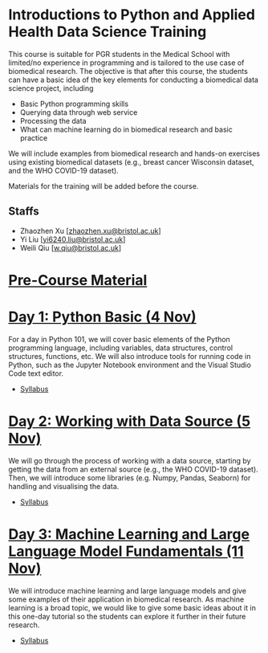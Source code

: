 # Introductions to Python and Applied Health Data Science Training

This course is suitable for PGR students in the Medical School with limited/no experience in programming and is tailored to the use case of biomedical research. The objective is that after this course, the students can have a basic idea of the key elements for conducting a biomedical data science project, including
-	Basic Python programming skills
-	Querying data through web service
-	Processing the data
-	What can machine learning do in biomedical research and basic practice

We will include examples from biomedical research and hands-on exercises using existing biomedical datasets (e.g., breast cancer Wisconsin dataset, and the WHO COVID-19 dataset). 

Materials for the training will be added before the course.

## Staffs
- Zhaozhen Xu [zhaozhen.xu@bristol.ac.uk]
- Yi Liu [yi6240.liu@bristol.ac.uk]
- Weili Qiu [w.qiu@bristol.ac.uk]

# [Pre-Course Material](./pre-course-installation-guide.md)

# [Day 1: Python Basic (4 Nov)](./day-1/)
For a day in Python 101, we will cover basic elements of the Python programming language, including variables, data structures, control structures, functions, etc. We will also introduce tools for running code in Python, such as the Jupyter Notebook environment and the Visual Studio Code text editor.

- [Syllabus](./day-1/syllabus-1.md)

# [Day 2: Working with Data Source (5 Nov)](./day-2/)
We will go through the process of working with a data source, starting by getting the data from an external source (e.g., the WHO COVID-19 dataset). Then, we will introduce some libraries (e.g. Numpy, Pandas, Seaborn) for handling and visualising the data.

- [Syllabus](./day-2/syllabus-2.md)

# [Day 3: Machine Learning and Large Language Model Fundamentals (11 Nov)](./day-3/)
We will introduce machine learning and large language models and give some examples of their application in biomedical research. As machine learning is a broad topic, we would like to give some basic ideas about it in this one-day tutorial so the students can explore it further in their future research.

- [Syllabus](./day-3/syllabus-3.md)
